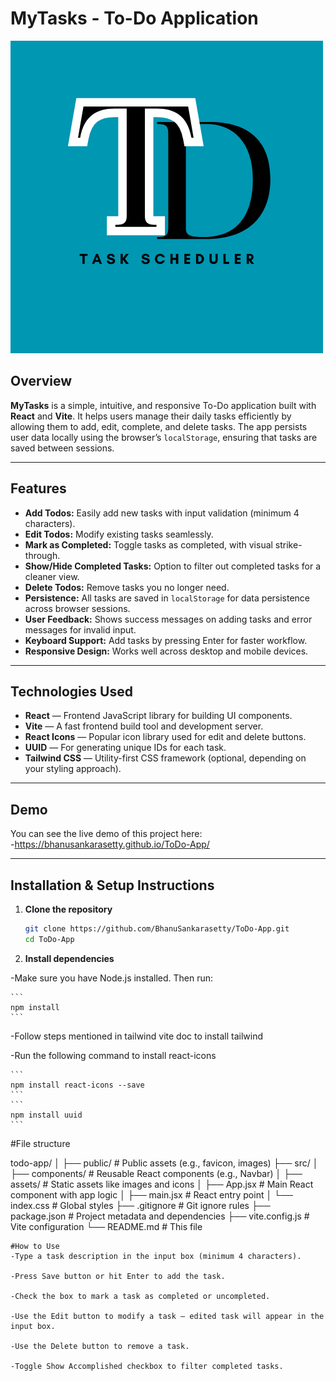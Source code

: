 # MyTasks - To-Do Application

![MyTasks Logo](public/T.png)

## Overview

**MyTasks** is a simple, intuitive, and responsive To-Do application built with **React** and **Vite**. It helps users manage their daily tasks efficiently by allowing them to add, edit, complete, and delete tasks. The app persists user data locally using the browser’s `localStorage`, ensuring that tasks are saved between sessions.

---

## Features

- **Add Todos:** Easily add new tasks with input validation (minimum 4 characters).
- **Edit Todos:** Modify existing tasks seamlessly.
- **Mark as Completed:** Toggle tasks as completed, with visual strike-through.
- **Show/Hide Completed Tasks:** Option to filter out completed tasks for a cleaner view.
- **Delete Todos:** Remove tasks you no longer need.
- **Persistence:** All tasks are saved in `localStorage` for data persistence across browser sessions.
- **User Feedback:** Shows success messages on adding tasks and error messages for invalid input.
- **Keyboard Support:** Add tasks by pressing Enter for faster workflow.
- **Responsive Design:** Works well across desktop and mobile devices.

---

## Technologies Used

- **React** — Frontend JavaScript library for building UI components.
- **Vite** — A fast frontend build tool and development server.
- **React Icons** — Popular icon library used for edit and delete buttons.
- **UUID** — For generating unique IDs for each task.
- **Tailwind CSS** — Utility-first CSS framework (optional, depending on your styling approach).

---

## Demo

You can see the live demo of this project here:  
-https://bhanusankarasetty.github.io/ToDo-App/

---

## Installation & Setup Instructions

1. **Clone the repository**

   ```bash
   git clone https://github.com/BhanuSankarasetty/ToDo-App.git
   cd ToDo-App
   ```

2. **Install dependencies**

-Make sure you have Node.js installed. Then run:

    ```
    npm install
    ```

-Follow steps mentioned in tailwind vite doc to install tailwind

-Run the following command to install react-icons

    ```
    npm install react-icons --save
    ```
    ```
    npm install uuid
    ```

#File structure

todo-app/
│
├── public/                 # Public assets (e.g., favicon, images)
├── src/
│   ├── components/         # Reusable React components (e.g., Navbar)
│   ├── assets/             # Static assets like images and icons
│   ├── App.jsx             # Main React component with app logic
│   ├── main.jsx            # React entry point
│   └── index.css           # Global styles
├── .gitignore              # Git ignore rules
├── package.json            # Project metadata and dependencies
├── vite.config.js          # Vite configuration
└── README.md               # This file
```
#How to Use
-Type a task description in the input box (minimum 4 characters).

-Press Save button or hit Enter to add the task.

-Check the box to mark a task as completed or uncompleted.

-Use the Edit button to modify a task — edited task will appear in the input box.

-Use the Delete button to remove a task.

-Toggle Show Accomplished checkbox to filter completed tasks.